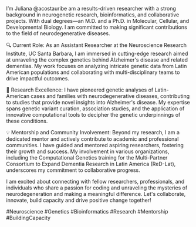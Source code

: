 I’m Juliana @acostauribe am a results-driven researcher with a strong background in neurogenetic research, bioinformatics, and collaborative projects. With dual degrees—an M.D. and a Ph.D. in Molecular, Cellular, and Developmental Biology. I am committed to making significant contributions to the field of neurodegenerative diseases.

🔍 Current Role:
As an Assistant Researcher at the Neuroscience Research Institute, UC Santa Barbara, I am immersed in cutting-edge research aimed at unraveling the complex genetics behind Alzheimer's disease and related dementias. My work focuses on analyzing intricate genetic data from Latin American populations and collaborating with multi-disciplinary teams to drive impactful outcomes.

🔬 Research Excellence:
I have pioneered genetic analyses of Latin-American cases and families with neurodegenerative diseases, contributing to studies that provide novel insights into Alzheimer's disease. My expertise spans genetic variant curation, association studies, and the application of innovative computational tools to decipher the genetic underpinnings of these conditions.

💡 Mentorship and Community Involvement:
Beyond my research, I am a dedicated mentor and actively contribute to academic and professional communities. I have guided and mentored aspiring researchers, fostering their growth and success. My involvement in various organizations, including the Computational Genetics training for the Multi-Partner Consortium to Expand Dementia Research in Latin America (ReD-Lat), underscores my commitment to collaborative progress.

I am excited about connecting with fellow researchers, professionals, and individuals who share a passion for coding and unraveling the mysteries of neurodegeneration and making a meaningful difference. Let's collaborate, innovate, build capacity and drive positive change together!

#Neuroscience #Genetics #Bioinformatics #Research #Mentorship #BuildingCapacity
